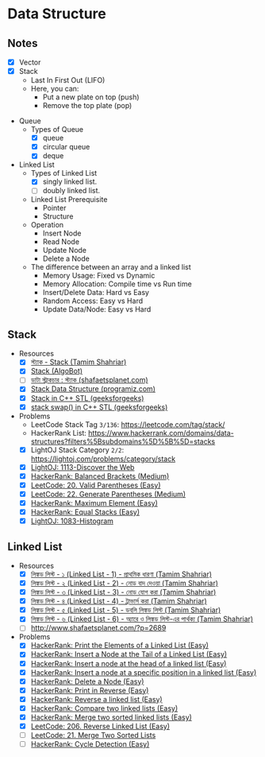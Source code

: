 # Data Structure

## Notes

- [x] Vector
- [x] Stack
  - Last In First Out (LIFO)
  - Here, you can:
    - Put a new plate on top (push)
    - Remove the top plate (pop)
- Queue
  - Types of Queue
    - [x] queue
    - [x] circular queue
    - [x] deque
- Linked List
  - Types of Linked List
    - [x] singly linked list.
    - [ ] doubly linked list.
  - Linked List Prerequisite
    - Pointer
    - Structure
  - Operation
    - Insert Node
    - Read Node
    - Update Node
    - Delete a Node
  - The difference between an array and a linked list
    - Memory Usage: Fixed vs Dynamic
    - Memory Allocation: Compile time vs Run time
    - Insert/Delete Data: Hard vs Easy
    - Random Access: Easy vs Hard
    - Update Data/Node: Easy vs Hard

## Stack

- Resources
  - [x] [স্ট্যাক - Stack (Tamim Shahriar)](https://youtu.be/-8JxL-dXg6w)
  - [x] [Stack (AlgoBot)](https://youtu.be/3gwBZwsa_ik)
  - [ ] [ডাটা স্ট্রাকচার : স্ট্যাক (shafaetsplanet.com)](http://www.shafaetsplanet.com/?p=2342)
  - [x] [Stack Data Structure (programiz.com)](https://www.programiz.com/dsa/stack)
  - [x] [Stack in C++ STL (geeksforgeeks)](https://www.geeksforgeeks.org/stack-in-cpp-stl/)
  - [x] [stack swap() in C++ STL (geeksforgeeks)](https://www.geeksforgeeks.org/stack-swap-in-c-stl)
- Problems
  - LeetCode Stack Tag `3/136`: https://leetcode.com/tag/stack/
  - HackerRank List: https://www.hackerrank.com/domains/data-structures?filters%5Bsubdomains%5D%5B%5D=stacks
  - [x] LightOJ Stack Category `2/2`: https://lightoj.com/problems/category/stack
  - [x] [LightOJ: 1113-Discover the Web](https://lightoj.com/problem/discover-the-web)
  - [x] [HackerRank: Balanced Brackets (Medium)](https://www.hackerrank.com/challenges/balanced-brackets)
  - [x] [LeetCode: 20. Valid Parentheses (Easy)](https://leetcode.com/problems/valid-parentheses/)
  - [x] [LeetCode: 22. Generate Parentheses (Medium)](https://leetcode.com/problems/generate-parentheses)
  - [x] [HackerRank: Maximum Element (Easy)](https://www.hackerrank.com/challenges/maximum-element)
  - [x] [HackerRank: Equal Stacks (Easy)](https://www.hackerrank.com/challenges/equal-stacks/problem)
  - [x] [LightOJ: 1083-Histogram](https://lightoj.com/problem/histogram)

## Linked List

-   Resources
    -   [x] [লিঙ্কড লিস্ট - ১ (Linked List - 1) - প্রাথমিক ধারণা (Tamim Shahriar)](https://youtu.be/k3wD1KtP8EE)
    -   [x] [লিঙ্কড লিস্ট - ২ (Linked List - 2) - নোড বাদ দেওয়া (Tamim Shahriar)](https://youtu.be/rBc-CApEe3s)
    -   [x] [লিঙ্কড লিস্ট - ৩ (Linked List - 3) - নোড যোগ করা (Tamim Shahriar)](https://youtu.be/VLd6EnfUuWU)
    -   [x] [লিঙ্কড লিস্ট - ৪ (Linked List - 4) - ট্রাভার্স করা (Tamim Shahriar)](https://youtu.be/XLBBmEUILi4)
    -   [x] [লিঙ্কড লিস্ট - ৫ (Linked List - 5) - ডবলি লিঙ্কড লিস্ট (Tamim Shahriar)](https://youtu.be/kyuPR9SqvDY)
    -   [x] [লিঙ্কড লিস্ট - ৬ (Linked List - 6) - অ্যারে ও লিঙ্কড লিস্ট-এর পার্থক্য (Tamim Shahriar)](https://youtu.be/DKpe5gsySag)
    -   [ ] http://www.shafaetsplanet.com/?p=2689
-   Problems
    -   [x] [HackerRank: Print the Elements of a Linked List (Easy)](https://www.hackerrank.com/challenges/print-the-elements-of-a-linked-list)
    -   [x] [HackerRank: Insert a Node at the Tail of a Linked List (Easy)](https://www.hackerrank.com/challenges/insert-a-node-at-the-tail-of-a-linked-list)
    -   [x] [HackerRank: Insert a node at the head of a linked list (Easy)](https://www.hackerrank.com/challenges/insert-a-node-at-the-head-of-a-linked-list)
    -   [x] [HackerRank: Insert a node at a specific position in a linked list (Easy)](https://www.hackerrank.com/challenges/insert-a-node-at-a-specific-position-in-a-linked-list)
    -   [x] [HackerRank: Delete a Node (Easy)](https://www.hackerrank.com/challenges/delete-a-node-from-a-linked-list)
    -   [x] [HackerRank: Print in Reverse (Easy)](https://www.hackerrank.com/challenges/print-the-elements-of-a-linked-list-in-reverse)
    -   [x] [HackerRank: Reverse a linked list (Easy)](https://www.hackerrank.com/challenges/reverse-a-linked-list)
    -   [x] [HackerRank: Compare two linked lists (Easy)](https://www.hackerrank.com/challenges/compare-two-linked-lists)
    -   [x] [HackerRank: Merge two sorted linked lists (Easy)](https://www.hackerrank.com/challenges/merge-two-sorted-linked-lists)
    -   [x] [LeetCode: 206. Reverse Linked List (Easy)](https://leetcode.com/problems/reverse-linked-list/)
    -   [ ] [LeetCode: 21. Merge Two Sorted Lists](https://leetcode.com/problems/merge-two-sorted-lists)
    -   [ ] [HackerRank: Cycle Detection (Easy)](https://www.hackerrank.com/challenges/detect-whether-a-linked-list-contains-a-cycle)
